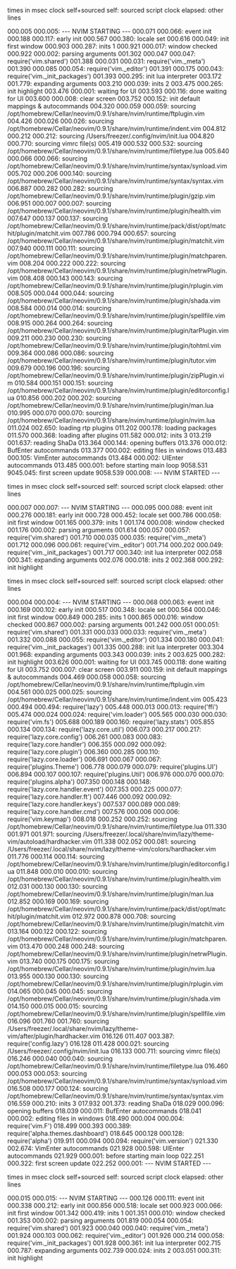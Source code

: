 

times in msec
 clock   self+sourced   self:  sourced script
 clock   elapsed:              other lines

000.005  000.005: --- NVIM STARTING ---
000.071  000.066: event init
000.188  000.117: early init
000.567  000.380: locale set
000.616  000.049: init first window
000.903  000.287: inits 1
000.921  000.017: window checked
000.922  000.002: parsing arguments
001.302  000.047  000.047: require('vim.shared')
001.388  000.031  000.031: require('vim._meta')
001.390  000.085  000.054: require('vim._editor')
001.391  000.175  000.043: require('vim._init_packages')
001.393  000.295: init lua interpreter
003.172  001.779: expanding arguments
003.210  000.039: inits 2
003.475  000.265: init highlight
003.476  000.001: waiting for UI
003.593  000.116: done waiting for UI
003.600  000.008: clear screen
003.752  000.152: init default mappings & autocommands
004.320  000.059  000.059: sourcing /opt/homebrew/Cellar/neovim/0.9.1/share/nvim/runtime/ftplugin.vim
004.426  000.026  000.026: sourcing /opt/homebrew/Cellar/neovim/0.9.1/share/nvim/runtime/indent.vim
004.812  000.212  000.212: sourcing /Users/freezer/.config/nvim/init.lua
004.820  000.770: sourcing vimrc file(s)
005.419  000.532  000.532: sourcing /opt/homebrew/Cellar/neovim/0.9.1/share/nvim/runtime/filetype.lua
005.640  000.066  000.066: sourcing /opt/homebrew/Cellar/neovim/0.9.1/share/nvim/runtime/syntax/synload.vim
005.702  000.206  000.140: sourcing /opt/homebrew/Cellar/neovim/0.9.1/share/nvim/runtime/syntax/syntax.vim
006.887  000.282  000.282: sourcing /opt/homebrew/Cellar/neovim/0.9.1/share/nvim/runtime/plugin/gzip.vim
006.951  000.007  000.007: sourcing /opt/homebrew/Cellar/neovim/0.9.1/share/nvim/runtime/plugin/health.vim
007.647  000.137  000.137: sourcing /opt/homebrew/Cellar/neovim/0.9.1/share/nvim/runtime/pack/dist/opt/matchit/plugin/matchit.vim
007.786  000.794  000.657: sourcing /opt/homebrew/Cellar/neovim/0.9.1/share/nvim/runtime/plugin/matchit.vim
007.940  000.111  000.111: sourcing /opt/homebrew/Cellar/neovim/0.9.1/share/nvim/runtime/plugin/matchparen.vim
008.204  000.222  000.222: sourcing /opt/homebrew/Cellar/neovim/0.9.1/share/nvim/runtime/plugin/netrwPlugin.vim
008.408  000.143  000.143: sourcing /opt/homebrew/Cellar/neovim/0.9.1/share/nvim/runtime/plugin/rplugin.vim
008.505  000.044  000.044: sourcing /opt/homebrew/Cellar/neovim/0.9.1/share/nvim/runtime/plugin/shada.vim
008.584  000.014  000.014: sourcing /opt/homebrew/Cellar/neovim/0.9.1/share/nvim/runtime/plugin/spellfile.vim
008.915  000.264  000.264: sourcing /opt/homebrew/Cellar/neovim/0.9.1/share/nvim/runtime/plugin/tarPlugin.vim
009.211  000.230  000.230: sourcing /opt/homebrew/Cellar/neovim/0.9.1/share/nvim/runtime/plugin/tohtml.vim
009.364  000.086  000.086: sourcing /opt/homebrew/Cellar/neovim/0.9.1/share/nvim/runtime/plugin/tutor.vim
009.679  000.196  000.196: sourcing /opt/homebrew/Cellar/neovim/0.9.1/share/nvim/runtime/plugin/zipPlugin.vim
010.584  000.151  000.151: sourcing /opt/homebrew/Cellar/neovim/0.9.1/share/nvim/runtime/plugin/editorconfig.lua
010.856  000.202  000.202: sourcing /opt/homebrew/Cellar/neovim/0.9.1/share/nvim/runtime/plugin/man.lua
010.995  000.070  000.070: sourcing /opt/homebrew/Cellar/neovim/0.9.1/share/nvim/runtime/plugin/nvim.lua
011.024  002.650: loading rtp plugins
011.202  000.178: loading packages
011.570  000.368: loading after plugins
011.582  000.012: inits 3
013.219  001.637: reading ShaDa
013.364  000.144: opening buffers
013.376  000.012: BufEnter autocommands
013.377  000.002: editing files in windows
013.483  000.105: VimEnter autocommands
013.484  000.002: UIEnter autocommands
013.485  000.001: before starting main loop
9058.531  9045.045: first screen update
9058.539  000.008: --- NVIM STARTED ---


times in msec
 clock   self+sourced   self:  sourced script
 clock   elapsed:              other lines

000.007  000.007: --- NVIM STARTING ---
000.095  000.088: event init
000.276  000.181: early init
000.728  000.452: locale set
000.786  000.058: init first window
001.165  000.379: inits 1
001.174  000.008: window checked
001.176  000.002: parsing arguments
001.614  000.057  000.057: require('vim.shared')
001.710  000.035  000.035: require('vim._meta')
001.712  000.096  000.061: require('vim._editor')
001.714  000.202  000.049: require('vim._init_packages')
001.717  000.340: init lua interpreter
002.058  000.341: expanding arguments
002.076  000.018: inits 2
002.368  000.292: init highlight


times in msec
 clock   self+sourced   self:  sourced script
 clock   elapsed:              other lines

000.004  000.004: --- NVIM STARTING ---
000.068  000.063: event init
000.169  000.102: early init
000.517  000.348: locale set
000.564  000.046: init first window
000.849  000.285: inits 1
000.865  000.016: window checked
000.867  000.002: parsing arguments
001.242  000.051  000.051: require('vim.shared')
001.331  000.033  000.033: require('vim._meta')
001.332  000.088  000.055: require('vim._editor')
001.334  000.180  000.041: require('vim._init_packages')
001.335  000.288: init lua interpreter
003.304  001.968: expanding arguments
003.343  000.039: inits 2
003.625  000.282: init highlight
003.626  000.001: waiting for UI
003.745  000.118: done waiting for UI
003.752  000.007: clear screen
003.911  000.159: init default mappings & autocommands
004.469  000.058  000.058: sourcing /opt/homebrew/Cellar/neovim/0.9.1/share/nvim/runtime/ftplugin.vim
004.561  000.025  000.025: sourcing /opt/homebrew/Cellar/neovim/0.9.1/share/nvim/runtime/indent.vim
005.423  000.494  000.494: require('lazy')
005.448  000.013  000.013: require('ffi')
005.474  000.024  000.024: require('vim.loader')
005.565  000.030  000.030: require('vim.fs')
005.688  000.189  000.160: require('lazy.stats')
005.855  000.134  000.134: require('lazy.core.util')
006.073  000.217  000.217: require('lazy.core.config')
006.261  000.083  000.083: require('lazy.core.handler')
006.355  000.092  000.092: require('lazy.core.plugin')
006.360  000.285  000.110: require('lazy.core.loader')
006.691  000.067  000.067: require('plugins.Theme')
006.778  000.079  000.079: require('plugins.UI')
006.894  000.107  000.107: require('plugins.Util')
006.976  000.070  000.070: require('plugins.alpha')
007.350  000.148  000.148: require('lazy.core.handler.event')
007.353  000.225  000.077: require('lazy.core.handler.ft')
007.446  000.092  000.092: require('lazy.core.handler.keys')
007.537  000.089  000.089: require('lazy.core.handler.cmd')
007.576  000.006  000.006: require('vim.keymap')
008.018  000.252  000.252: sourcing /opt/homebrew/Cellar/neovim/0.9.1/share/nvim/runtime/filetype.lua
011.330  001.971  001.971: sourcing /Users/freezer/.local/share/nvim/lazy/theme-vim/autoload/hardhacker.vim
011.338  002.052  000.081: sourcing /Users/freezer/.local/share/nvim/lazy/theme-vim/colors/hardhacker.vim
011.776  000.114  000.114: sourcing /opt/homebrew/Cellar/neovim/0.9.1/share/nvim/runtime/plugin/editorconfig.lua
011.848  000.010  000.010: sourcing /opt/homebrew/Cellar/neovim/0.9.1/share/nvim/runtime/plugin/health.vim
012.031  000.130  000.130: sourcing /opt/homebrew/Cellar/neovim/0.9.1/share/nvim/runtime/plugin/man.lua
012.852  000.169  000.169: sourcing /opt/homebrew/Cellar/neovim/0.9.1/share/nvim/runtime/pack/dist/opt/matchit/plugin/matchit.vim
012.972  000.878  000.708: sourcing /opt/homebrew/Cellar/neovim/0.9.1/share/nvim/runtime/plugin/matchit.vim
013.164  000.122  000.122: sourcing /opt/homebrew/Cellar/neovim/0.9.1/share/nvim/runtime/plugin/matchparen.vim
013.470  000.248  000.248: sourcing /opt/homebrew/Cellar/neovim/0.9.1/share/nvim/runtime/plugin/netrwPlugin.vim
013.740  000.175  000.175: sourcing /opt/homebrew/Cellar/neovim/0.9.1/share/nvim/runtime/plugin/nvim.lua
013.955  000.130  000.130: sourcing /opt/homebrew/Cellar/neovim/0.9.1/share/nvim/runtime/plugin/rplugin.vim
014.065  000.045  000.045: sourcing /opt/homebrew/Cellar/neovim/0.9.1/share/nvim/runtime/plugin/shada.vim
014.150  000.015  000.015: sourcing /opt/homebrew/Cellar/neovim/0.9.1/share/nvim/runtime/plugin/spellfile.vim
016.096  001.760  001.760: sourcing /Users/freezer/.local/share/nvim/lazy/theme-vim/after/plugin/hardhacker.vim
016.126  011.407  003.387: require('config.lazy')
016.128  011.428  000.021: sourcing /Users/freezer/.config/nvim/init.lua
016.133  000.711: sourcing vimrc file(s)
016.246  000.040  000.040: sourcing /opt/homebrew/Cellar/neovim/0.9.1/share/nvim/runtime/filetype.lua
016.460  000.053  000.053: sourcing /opt/homebrew/Cellar/neovim/0.9.1/share/nvim/runtime/syntax/synload.vim
016.508  000.177  000.124: sourcing /opt/homebrew/Cellar/neovim/0.9.1/share/nvim/runtime/syntax/syntax.vim
016.559  000.210: inits 3
017.932  001.373: reading ShaDa
018.029  000.096: opening buffers
018.039  000.011: BufEnter autocommands
018.041  000.002: editing files in windows
018.490  000.004  000.004: require('vim.F')
018.499  000.393  000.389: require('alpha.themes.dashboard')
018.645  000.128  000.128: require('alpha')
019.911  000.094  000.094: require('vim.version')
021.330  002.674: VimEnter autocommands
021.928  000.598: UIEnter autocommands
021.929  000.001: before starting main loop
022.251  000.322: first screen update
022.252  000.001: --- NVIM STARTED ---


times in msec
 clock   self+sourced   self:  sourced script
 clock   elapsed:              other lines

000.015  000.015: --- NVIM STARTING ---
000.126  000.111: event init
000.338  000.212: early init
000.856  000.518: locale set
000.923  000.066: init first window
001.342  000.419: inits 1
001.351  000.010: window checked
001.353  000.002: parsing arguments
001.819  000.054  000.054: require('vim.shared')
001.923  000.040  000.040: require('vim._meta')
001.924  000.103  000.062: require('vim._editor')
001.926  000.214  000.058: require('vim._init_packages')
001.928  000.361: init lua interpreter
002.715  000.787: expanding arguments
002.739  000.024: inits 2
003.051  000.311: init highlight
